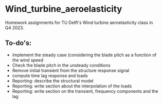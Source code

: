 # Wind_turbine_aeroelasticity
Homework assignments for TU Delft's Wind turbine aeroelasticity class in Q4 2023.


## To-do's:

- Implement the steady case (considering the blade pitch as a function of the wind speed
- Check the blade pitch in the unsteady conditions 
- Remove initial transient from the structure response signal
- compute time lag response and loads
- Reporting: describe the structural model
- Reporting: write section about the interpolation of the loads 
- Reporting: write section on the transient, frequency components and the lag

